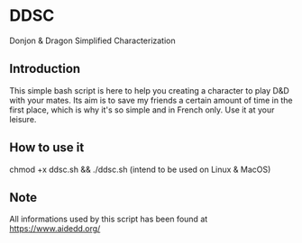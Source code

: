 # DDSC
Donjon &amp; Dragon Simplified Characterization

## Introduction
This simple bash script is here to help you creating a character to play D&D with your mates.
Its aim is to save my friends a certain amount of time in the first place, which is why it's so simple and in French only. Use it at your leisure.

## How to use it
chmod +x ddsc.sh && ./ddsc.sh (intend to be used on Linux & MacOS)

## Note
All informations used by this script has been found at https://www.aidedd.org/